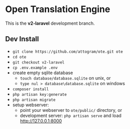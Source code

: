 # Open Translation Engine

This is the **v2-laravel** development branch.

## Dev Install

* ``git clone https://github.com/attogram/ote.git ote``
* ``cd ote``
* ``git checkout v2-laravel``
* ``cp .env.example .env``
* create empty sqlite database
  * ``touch database/database.sqlite`` on unix, or
  * ``type nul > database\database.sqlite`` on windows
* ``composer install``
* ``php artisan key:generate``
* ``php artisan migrate``
* setup webserver:
  * point your webserver to ``ote/public/`` directory, or
  * development server: ``php artisan serve`` and load <http://127.0.0.1:8000>
